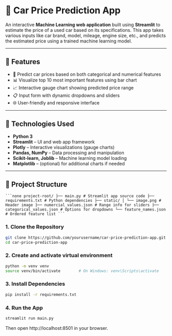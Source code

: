 # 🚗 Car Price Prediction App

An interactive **Machine Learning web application** built using **Streamlit** to estimate the price of a used car based on its specifications. This app takes various inputs like car brand, model, mileage, engine size, etc., and predicts the estimated price using a trained machine learning model.

---

## 📌 Features

- 🎯 Predict car prices based on both categorical and numerical features
- 📊 Visualize top 10 most important features using bar chart
- 📈 Interactive gauge chart showing predicted price range
- 📋 Input form with dynamic dropdowns and sliders
- 🌐 User-friendly and responsive interface

---

## 🧠 Technologies Used

- **Python 3**
- **Streamlit** – UI and web app framework
- **Plotly** – Interactive visualizations (gauge charts)
- **Pandas, NumPy** – Data processing and manipulation
- **Scikit-learn, Joblib** – Machine learning model loading
- **Matplotlib** – (optional) for additional charts if needed

---

## 📁 Project Structure
<pre><code>```none project-root/ ├── main.py # Streamlit app source code ├── requirements.txt # Python dependencies ├── static/ │ └── image.png # Header image ├── numercial_values.json # Range info for sliders ├── categorical_values.json # Options for dropdowns └── feature_names.json # Ordered feature list ``` </code></pre>



### 1. Clone the Repository

```bash
git clone https://github.com/yourusername/car-price-prediction-app.git
cd car-price-prediction-app
```

### 2. Create and activate virtual environment

```bash
python -m venv venv
source venv/bin/activate        # On Windows: venv\Scripts\activate
```

### 3. Install Dependencies

```bash
pip install -r requirements.txt
```

### 4. Run the App

```bash
streamlit run main.py
```

Then open http://localhost:8501 in your browser.


